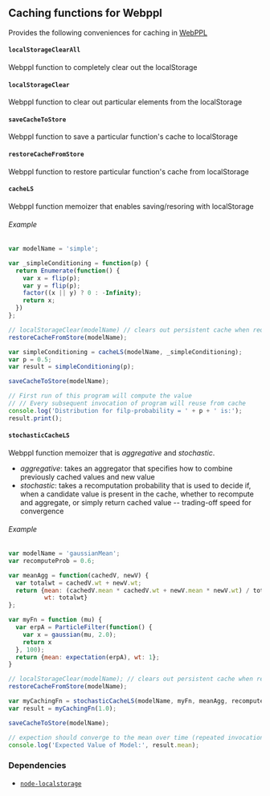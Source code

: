 ## Caching functions for Webppl

Provides the following conveniences for caching in [WebPPL](http://webppl.org/)

#### `localStorageClearAll`

Webppl function to completely clear out the localStorage

#### `localStorageClear`

Webppl function to clear out particular elements from the localStorage

#### `saveCacheToStore`

Webppl function to save a particular function's cache to localStorage

#### `restoreCacheFromStore`

Webppl function to restore particular function's cache from localStorage

#### `cacheLS`

Webppl function memoizer that enables saving/resoring with localStorage

###### Example

``` js
var modelName = 'simple';

var _simpleConditioning = function(p) {
  return Enumerate(function() {
    var x = flip(p);
    var y = flip(p);
    factor((x || y) ? 0 : -Infinity);
    return x;
  })
};

// localStorageClear(modelName) // clears out persistent cache when required
restoreCacheFromStore(modelName);

var simpleConditioning = cacheLS(modelName, _simpleConditioning);
var p = 0.5;
var result = simpleConditioning(p);

saveCacheToStore(modelName);

// First run of this program will compute the value
// // Every subsequent invocation of program will reuse from cache
console.log('Distribution for filp-probability = ' + p + ' is:');
result.print();
```

#### `stochasticCacheLS`

Webppl function memoizer that is _aggregative_ and _stochastic_.

* _aggregative_: takes an aggregator that specifies how to combine previously
cached values and new value
* _stochastic_: takes a recomputation probability that is used to decide if,
  when a candidate value is present in the cache, whether to recompute and
  aggregate, or simply return cached value -- trading-off speed for convergence

###### Example

``` js
var modelName = 'gaussianMean';
var recomputeProb = 0.6;

var meanAgg = function(cachedV, newV) {
  var totalwt = cachedV.wt + newV.wt;
  return {mean: (cachedV.mean * cachedV.wt + newV.mean * newV.wt) / totalwt,
          wt: totalwt}
};

var myFn = function (mu) {
  var erpA = ParticleFilter(function() {
    var x = gaussian(mu, 2.0);
    return x
  }, 100);
  return {mean: expectation(erpA), wt: 1};
}

// localStorageClear(modelName); // clears out persistent cache when required
restoreCacheFromStore(modelName);

var myCachingFn = stochasticCacheLS(modelName, myFn, meanAgg, recomputeProb);
var result = myCachingFn(1.0);

saveCacheToStore(modelName);

// expection should converge to the mean over time (repeated invocation)
console.log('Expected Value of Model:', result.mean);
```

### Dependencies

- [`node-localstorage`](https://www.npmjs.com/package/node-localstorage)
